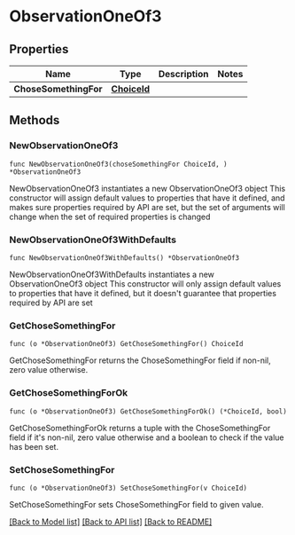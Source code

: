 # ObservationOneOf3

## Properties

Name | Type | Description | Notes
------------ | ------------- | ------------- | -------------
**ChoseSomethingFor** | [**ChoiceId**](ChoiceId.md) |  | 

## Methods

### NewObservationOneOf3

`func NewObservationOneOf3(choseSomethingFor ChoiceId, ) *ObservationOneOf3`

NewObservationOneOf3 instantiates a new ObservationOneOf3 object
This constructor will assign default values to properties that have it defined,
and makes sure properties required by API are set, but the set of arguments
will change when the set of required properties is changed

### NewObservationOneOf3WithDefaults

`func NewObservationOneOf3WithDefaults() *ObservationOneOf3`

NewObservationOneOf3WithDefaults instantiates a new ObservationOneOf3 object
This constructor will only assign default values to properties that have it defined,
but it doesn't guarantee that properties required by API are set

### GetChoseSomethingFor

`func (o *ObservationOneOf3) GetChoseSomethingFor() ChoiceId`

GetChoseSomethingFor returns the ChoseSomethingFor field if non-nil, zero value otherwise.

### GetChoseSomethingForOk

`func (o *ObservationOneOf3) GetChoseSomethingForOk() (*ChoiceId, bool)`

GetChoseSomethingForOk returns a tuple with the ChoseSomethingFor field if it's non-nil, zero value otherwise
and a boolean to check if the value has been set.

### SetChoseSomethingFor

`func (o *ObservationOneOf3) SetChoseSomethingFor(v ChoiceId)`

SetChoseSomethingFor sets ChoseSomethingFor field to given value.



[[Back to Model list]](../README.md#documentation-for-models) [[Back to API list]](../README.md#documentation-for-api-endpoints) [[Back to README]](../README.md)


